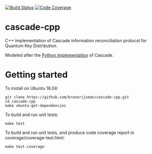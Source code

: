 [![Build Status](https://travis-ci.org/brunorijsman/cascade-cpp.svg?branch=master)](https://travis-ci.org/brunorijsman/cascade-cpp)    [![Code Coverage](https://codecov.io/gh/brunorijsman/cascade-cpp/branch/master/graph/badge.svg)](https://codecov.io/gh/brunorijsman/cascade-cpp)

# cascade-cpp

C++ implementation of Cascade information reconciliation protocol for Quantum Key Distribution.

Modeled after the [Python implementation](https://github.com/brunorijsman/cascade-python) of Cascade.

# Getting started

To install on Ubuntu 18.04:

    git clone https://github.com/brunorijsman/cascade-cpp.git
    cd cascade-cpp
    make ubuntu-get-dependencies

To build and run unit tests:

    make test

To build and run unit tests, and produce code coverage report in coverage/coverage-test.html:

    make test-coverage
    
